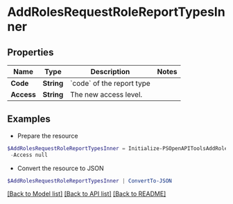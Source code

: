 # AddRolesRequestRoleReportTypesInner
## Properties

Name | Type | Description | Notes
------------ | ------------- | ------------- | -------------
**Code** | **String** | &#x60;code&#x60; of the report type | 
**Access** | **String** | The new access level. | 

## Examples

- Prepare the resource
```powershell
$AddRolesRequestRoleReportTypesInner = Initialize-PSOpenAPIToolsAddRolesRequestRoleReportTypesInner  -Code null `
 -Access null
```

- Convert the resource to JSON
```powershell
$AddRolesRequestRoleReportTypesInner | ConvertTo-JSON
```

[[Back to Model list]](../README.md#documentation-for-models) [[Back to API list]](../README.md#documentation-for-api-endpoints) [[Back to README]](../README.md)

